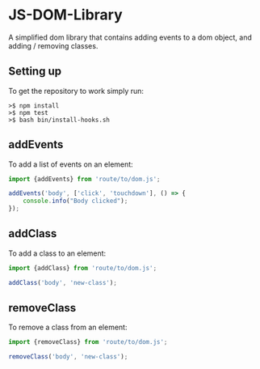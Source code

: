 # JS-DOM-Library
A simplified dom library that contains adding events to a dom object, and adding / removing classes.

## Setting up

To get the repository to work simply run:

```shell
>$ npm install
>$ npm test
>$ bash bin/install-hooks.sh
```

## addEvents

To add a list of events on an element:

```js 
import {addEvents} from 'route/to/dom.js';

addEvents('body', ['click', 'touchdown'], () => {
    console.info("Body clicked");
});
```

## addClass

To add a class to an element:

```js 
import {addClass} from 'route/to/dom.js';

addClass('body', 'new-class');
```

## removeClass

To remove a class from an element:

```js 
import {removeClass} from 'route/to/dom.js';

removeClass('body', 'new-class');
```
